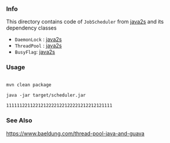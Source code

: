 ### Info
This directory contains code of `JobScheduler` from
[java2s](http://www.java2s.com/Code/Java/Threads/JobScheduler.htm)
and its dependency classes

* `DaemonLock` : 
 [java2s](http://www.java2s.com/Code/Java/Threads/DaemonLock.htm)
* `ThreadPool` :
[java2s](http://www.java2s.com/Code/Java/Threads/ThreadPool2.htm)
* `BusyFlag`:
[java2s](http://www.java2s.com/Code/Java/Threads/BusyFlag.htm)


### Usage
```sh

mvn clean package

```
```
java -jar target/scheduler.jar
```
```text
1111112211221212222122122221212212121111
```

### See Also
https://www.baeldung.com/thread-pool-java-and-guava

